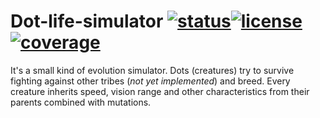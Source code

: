 # Dot-life-simulator [![status](https://img.shields.io/travis/mibac138/Dot-life-simulator.svg?style=flat-square)](https://travis-ci.org/mibac138/Dot-life-simulator)[![license](https://img.shields.io/badge/License-GNU%20GPL%20v2-brightgreen.svg?style=flat-square)](https://github.com/mibac138/Dot-life-simulator/blob/master/LICENSE)[![coverage](https://img.shields.io/coveralls/mibac138/Dot-life-simulator/master.svg)](https://coveralls.io/github/mibac138/Dot-life-simulator)
It's a small kind of evolution simulator. Dots (creatures) try to survive fighting against other tribes (*not yet implemented*) and breed. Every creature inherits speed, vision range and other characteristics from their parents combined with mutations. 
